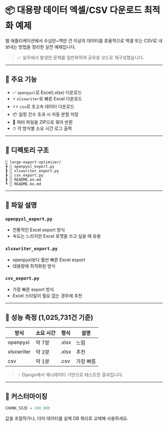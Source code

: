 # 📦 대용량 데이터 엑셀/CSV 다운로드 최적화 예제

웹 애플리케이션에서 수십만~백만 건 이상의 데이터를 효율적으로 엑셀 또는 CSV로 내보내는 방법을 정리한 실전 예제입니다.

> ✅ 실무에서 발생한 문제를 일반화하여 공유용 코드로 재구성했습니다.

---

## 🚀 주요 기능

- ✅ `openpyxl`로 Excel(.xlsx) 다운로드
- ⚡ `xlsxwriter`로 빠른 Excel 다운로드
- ⚡⚡ `csv`로 초고속 데이터 다운로드
- 📦 일정 건수 초과 시 자동 분할 저장
- 📂 여러 파일을 ZIP으로 묶어 반환
- ⏱ 각 방식별 소요 시간 로그 출력

---

## 📂 디렉토리 구조
```plaintext
📁 large-export-optimizer/
┣ 📜 openpyxl_export.py
┣ 📜 xlsxwriter_export.py
┣ 📜 csv_export.py
┣ 📜 README.en.md
┗ 📜 README.ko.md
```
---

## 📄 파일 설명

### `openpyxl_export.py`
- 전통적인 Excel export 방식
- 속도는 느리지만 Excel 포맷을 쓰고 싶을 때 유용

### `xlsxwriter_export.py`
- openpyxl보다 훨씬 빠른 Excel export
- 대용량에 최적화된 방식

### `csv_export.py`
- 가장 빠른 export 방식
- Excel 스타일이 필요 없는 경우에 추천

---

## 🧪 성능 측정 (1,025,731건 기준)

| 방식         | 소요 시간  | 형식  | 설명       |
|--------------|------------|--------|-------------|
| openpyxl     | 약 7분     | .xlsx | 느림         |
| xlsxwriter   | 약 2분     | .xlsx | 추천         |
| csv          | 약 1분     | .csv  | 가장 빠름    |

> 💡 Django에서 제너레이터 기반으로 테스트한 결과입니다.

---

## 🔧 커스터마이징

```python
CHUNK_SIZE = 100_000
```

값을 조절하거나, 더미 데이터를 실제 DB 쿼리로 교체해 사용하세요.
